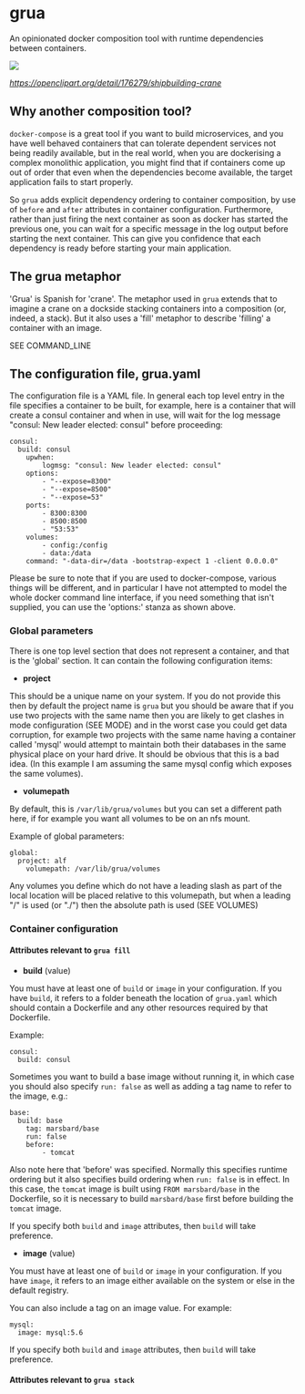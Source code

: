 # grua
An opinionated docker composition tool with runtime dependencies between containers.

![](https://openclipart.org/image/200px/svg_to_png/176279/shipbuilding-crane-1.png)

*https://openclipart.org/detail/176279/shipbuilding-crane*

## Why another composition tool?

`docker-compose` is a great tool if you want to build microservices, and you have well behaved containers that 
can tolerate dependent services not being readily available, but in the real world, when you are dockerising
a complex monolithic application, you might find that if containers come up out of order that even when the 
dependencies become available, the target application fails to start properly.

So `grua` adds explicit dependency ordering to container composition, by use of  `before` and `after` attributes
in container configuration. Furthermore, rather than just firing the next container as soon as docker has started
the previous one, you can wait for a specific message in the log output before starting the next container. This 
can give you confidence that each dependency is ready before starting your main application.

## The grua metaphor

'Grua' is Spanish for 'crane'. The metaphor used in `grua` extends that to imagine a crane on a dockside
stacking containers into a composition (or, indeed, a stack). But it also uses a 'fill' metaphor to describe
'filling' a container with an image.

SEE COMMAND_LINE

## The configuration file, grua.yaml

The configuration file is a YAML file. In general each top level entry in the file specifies a container 
to be built, for example, here is a container that will create a consul container and when in use, will
wait for the log message "consul: New leader elected: consul" before proceeding:

```
consul:
  build: consul
	upwhen: 
		logmsg: "consul: New leader elected: consul"
	options:
		- "--expose=8300"
		- "--expose=8500"
		- "--expose=53"
	ports:
		- 8300:8300
		- 8500:8500
		- "53:53"
	volumes:
		- config:/config
		- data:/data
	command: "-data-dir=/data -bootstrap-expect 1 -client 0.0.0.0"

```

Please be sure to note that if you are used to docker-compose, various things will be different, and in 
particular I have not attempted to model the whole docker command line interface, if you need something 
that isn't supplied, you can use the 'options:' stanza as shown above.

### Global parameters

There is one top level section that does not represent a container, and that is the 'global' section.
It can contain the following configuration items:

* __project__

This should be a unique name on your system. If you do not provide this then by default the project name
is `grua` but you should be aware that if you use two projects with the same name then you are likely to 
get clashes in mode configuration (SEE MODE) and in the worst case you could get data corruption, for 
example two projects with the same name having a container called 'mysql' would attempt to maintain both
their databases in the same physical place on your hard drive. It should be obvious that this is a bad idea.
(In this example I am assuming the same mysql config which exposes the same volumes).

* __volumepath__

By default, this is `/var/lib/grua/volumes` but you can set a different path here, if for example you want
all volumes to be on an nfs mount.

Example of global parameters:
```
global:
  project: alf
	volumepath: /var/lib/grua/volumes
```

Any volumes you define which do not have a leading slash as part of the local location
will be placed relative to this volumepath, but when a leading "/" is used (or "./") then the absolute 
path is used (SEE VOLUMES)


### Container configuration

#### Attributes relevant to `grua fill`

* __build__ (value)

You must have at least one of `build` or `image` in your configuration. If you have `build`, it refers
to a folder beneath the location of `grua.yaml` which should contain a Dockerfile and any other resources
required by that Dockerfile.

Example:
```
consul:
  build: consul
```

Sometimes you want to build a base image without running it, in which case you should also specify `run: false` 
as well as adding a tag name to refer to the image, e.g.:

```
base:
  build: base
	tag: marsbard/base
	run: false
	before: 
		- tomcat
```
Also note here that 'before' was specified. Normally this specifies runtime ordering but it also specifies
build ordering when `run: false` is in effect. In this case, the `tomcat` image is built using 
`FROM marsbard/base` in the Dockerfile, so it is necessary to build `marsbard/base` first before 
building the `tomcat` image.

If you specify both `build` and `image` attributes, then `build` will take preference.

* __image__ (value)

You must have at least one of `build` or `image` in your configuration. If you have `image`, it refers
to an image either available on the system or else in the default registry.

You can also include a tag on an image value. For example:

```
mysql:
  image: mysql:5.6
```

If you specify both `build` and `image` attributes, then `build` will take preference.

#### Attributes relevant to `grua stack`

